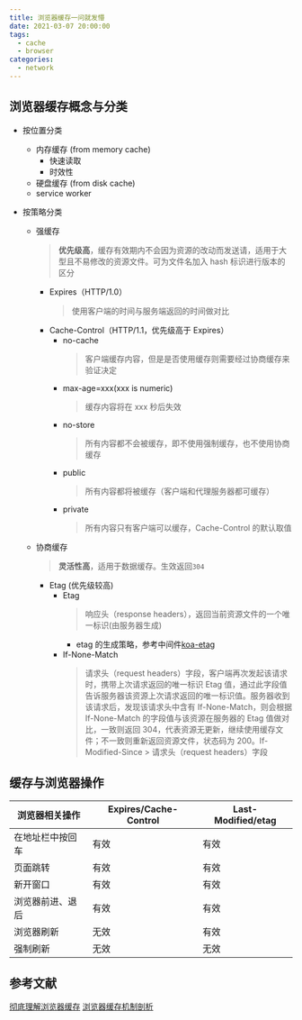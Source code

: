 ```yaml
---
title: 浏览器缓存一问就发懵
date: 2021-03-07 20:00:00
tags:
  - cache
  - browser
categories:
  - network
---
```


## 浏览器缓存概念与分类

- 按位置分类

  - 内存缓存 (from memory cache)
    - 快速读取
    - 时效性
  - 硬盘缓存 (from disk cache)
  - service worker

- 按策略分类
  - 强缓存
    > **优先级高**，缓存有效期内不会因为资源的改动而发送请，适用于大型且不易修改的资源文件。可为文件名加入 hash 标识进行版本的区分
    - Expires（HTTP/1.0）
      > 使用客户端的时间与服务端返回的时间做对比
    - Cache-Control（HTTP/1.1，优先级高于 Expires）
      - no-cache
        > 客户端缓存内容，但是是否使用缓存则需要经过协商缓存来验证决定
      - max-age=xxx(xxx is numeric)
        > 缓存内容将在 xxx 秒后失效
      - no-store
        > 所有内容都不会被缓存，即不使用强制缓存，也不使用协商缓存
      - public
        > 所有内容都将被缓存（客户端和代理服务器都可缓存）
      - private
        > 所有内容只有客户端可以缓存，Cache-Control 的默认取值
  - 协商缓存
    > **灵活性高**，适用于数据缓存。生效返回`304`
    - Etag (优先级较高)
      - Etag
        > 响应头（response headers），返回当前资源文件的一个唯一标识(由服务器生成)
        - etag 的生成策略，参考中间件[koa-etag](https://github.com/koajs/etag)
      - If-None-Match
        > 请求头（request headers）字段，客户端再次发起该请求时，携带上次请求返回的唯一标识 Etag 值，通过此字段值告诉服务器该资源上次请求返回的唯一标识值。服务器收到该请求后，发现该请求头中含有 If-None-Match，则会根据 If-None-Match 的字段值与该资源在服务器的 Etag 值做对比，一致则返回 304，代表资源无更新，继续使用缓存文件；不一致则重新返回资源文件，状态码为 200。If-Modified-Since > 请求头（request headers）字段

## 缓存与浏览器操作

| 浏览器相关操作   | Expires/Cache-Control | Last-Modified/etag |
| ---------------- | --------------------- | ------------------ |
| 在地址栏中按回车 | 有效                  | 有效               |
| 页面跳转         | 有效                  | 有效               |
| 新开窗口         | 有效                  | 有效               |
| 浏览器前进、退后 | 有效                  | 有效               |
| 浏览器刷新       | 无效                  | 有效               |
| 强制刷新         | 无效                  | 无效               |

## 参考文献

[彻底理解浏览器缓存](https://juejin.cn/post/6844903593275817998) [浏览器缓存机制剖析](https://mp.weixin.qq.com/s?__biz=MjM5MTA1MjAxMQ==&mid=2651226347&idx=1&sn=6dbccc54406f0b075671884b738b1e88&chksm=bd49596f8a3ed079f79cda4b90ac3cb3b1dbdb5bfb8aade962a16a323563bf26a0c75b0a5d7b&scene=21#wechat_redirect)
